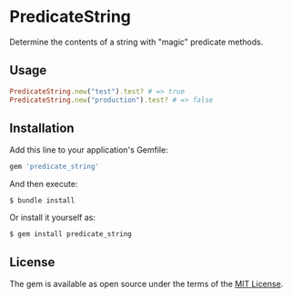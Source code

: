 # PredicateString

Determine the contents of a string with "magic" predicate methods.

## Usage

```ruby
PredicateString.new("test").test? # => true
PredicateString.new("production").test? # => false
```

## Installation

Add this line to your application's Gemfile:

```ruby
gem 'predicate_string'
```

And then execute:

    $ bundle install

Or install it yourself as:

    $ gem install predicate_string

## License

The gem is available as open source under the terms of the [MIT License](https://opensource.org/licenses/MIT).
